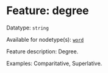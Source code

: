 # Feature: degree

Datatype: `string`

Available for nodetype(s): [`word`](wordnodefeatures.md)

Feature description: Degree.

Examples: Comparitative, Superlative.
